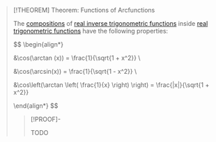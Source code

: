 >[!THEOREM] Theorem: Functions of Arcfunctions
>
>The [compositions](../../../../../Functions/Composition.md) of [real inverse trigonometric functions](../Inverse%20Trigonometric%20Functions/Real%20Inverse%20Trigonometric%20Functions.md) inside [real trigonometric functions](../Real%20Trigonometric%20Functions.md) have the following properties:
>
>$$
>\begin{align*}
>
>&\cos(\arctan (x)) = \frac{1}{\sqrt{1 + x^2}} \\
>
>&\cos(\arcsin(x)) = \frac{1}{\sqrt{1 - x^2}} \\
>
>&\cos\left(\arctan \left( \frac{1}{x} \right) \right) = \frac{|x|}{\sqrt{1 + x^2}}
>
>\end{align*}
>$$
>
>>[!PROOF]-
>>
>>TODO
>>
>
